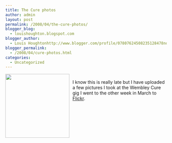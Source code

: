 ```yaml
---
title: The Cure photos
author: admin
layout: post
permalink: /2008/04/the-cure-photos/
blogger_blog:
  - louishoughton.blogspot.com
blogger_author:
  - Louis Houghtonhttp://www.blogger.com/profile/07807624508235128478noreply@blogger.com
blogger_permalink:
  - /2008/04/cure-photos.html
categories:
  - Uncategorized
---
```

<a onblur="try {parent.deselectBloggerImageGracefully();} catch(e) {}" href="http://farm3.static.flickr.com/2310/2355181858_2d93f41d07.jpg?v=0"><img style="float:left; margin:0 10px 10px 0;cursor:pointer; cursor:hand;width: 200px;" src="http://farm3.static.flickr.com/2310/2355181858_2d93f41d07.jpg?v=0" border="0" alt="" /></a>  
I know this is really late but I have uploaded a few pictures I took at the Wembley Cure gig I went to the other week in March to [Flickr][1].

 [1]: http://www.flickr.com/photos/louisblack/sets/72157604217122961/